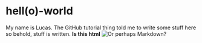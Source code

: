# hell(o)-world
My name is Lucas. The GitHub tutorial thing told me to write some stuff here so behold, stuff is written.
<b>Is this html</b>
![Or perhaps Markdown?](pic.jpg)
